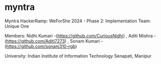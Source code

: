 # myntra
Myntra HackerRamp: WeForShe 2024 - Phase 2: Implementation
Team: Unique One

Members: Nidhi Kumari -(https://github.com/CuriousNidhi) , Aditi Mishra -(https://github.com/Aditi7273) , Sonam Kumari -(https://github.com/sonam310-rgb)

University: Indian Institute of Information Technology Senapati, Manipur

